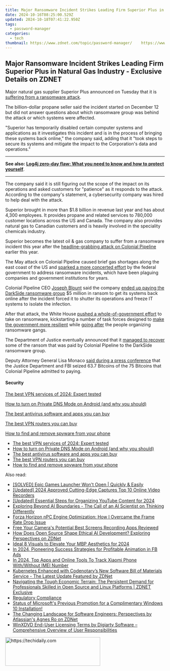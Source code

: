 ```yaml
---
title: Major Ransomware Incident Strikes Leading Firm Superior Plus in Natural Gas Industry - Exclusive Details on ZDNET
date: 2024-10-16T08:25:00.529Z
updated: 2024-10-18T07:41:22.950Z
tags:
  - password-manager
categories:
  - tech
thumbnail: https://www.zdnet.com/topic/password-manager/    https://www.zdnet.com/a/img/resize/4063d1890ce4e1261756e017905002159f8018da/2021/12/14/20b91e91-01bd-4657-a4c9-5b0558084bdc/natural-gas.jpg?width=170&height=128&fit=crop&auto=webp
---
```


## Major Ransomware Incident Strikes Leading Firm Superior Plus in Natural Gas Industry - Exclusive Details on ZDNET

Major natural gas supplier Superior Plus announced on Tuesday that it is [suffering from a ransomware attack](http://www.superiorplus.com/press-release/?year=2021&workflowId=1e7c0589-f294-4596-ab0d-35c821e098ba). 

The billion-dollar propane seller said the incident started on December 12 but did not answer questions about which ransomware group was behind the attack or which systems were affected. 

"Superior has temporarily disabled certain computer systems and applications as it investigates this incident and is in the process of bringing these systems back online," the company said, adding that it "took steps to secure its systems and mitigate the impact to the Corporation's data and operations." 

---

**See also:** [**Log4j zero-day flaw: What you need to know and how to protect yourself**](https://www.zdnet.com/article/log4j-zero-day-flaw-what-you-need-to-know-and-how-to-protect-yourself/).

---

The company said it is still figuring out the scope of the impact on its operations and asked customers for "patience" as it responds to the attack. According to the company's statement, a cybersecurity company was hired to help deal with the attack.

Superior brought in more than $1.8 billion in revenue last year and has about 4,300 employees. It provides propane and related services to 780,000 customer locations across the US and Canada. The company also provides natural gas to Canadian customers and is heavily involved in the speciality chemicals industry. 

Superior becomes the latest oil & gas company to suffer from a ransomware incident this year after the [headline-grabbing attack on Colonial Pipeline](https://www.zdnet.com/article/colonial-pipeline-ransomware-attack-everything-you-need-to-know/) earlier this year.

The May attack on Colonial Pipeline caused brief gas shortages along the east coast of the US and [sparked a more concerted effort](https://www.zdnet.com/article/tech-giants-make-cybersecurity-commitments-after-white-house-meeting/) by the federal government to address ransomware incidents, which have been plaguing companies and government institutions for years.

Colonial Pipeline CEO [Joseph Blount](https://www.zdnet.com/article/colonial-pipeline-ceo-paying-darkside-ransom-was-the-right-thing-to-do-for-the-country/) said the company [ended up paying the DarkSide ransomware group](https://www.zdnet.com/article/colonial-pipeline-paid-close-to-5-million-in-ransomware-blackmail-payment/) $5 million in ransom to get its systems back online after the incident forced it to shutter its operations and freeze IT systems to isolate the infection. 

After that attack, the White House [pushed a whole-of-government effort](https://www.zdnet.com/article/white-house-to-convene-30-country-cybersecurity-meeting/) to take on ransomware, kickstarting a number of task forces designed to [make the government more resilient](https://www.zdnet.com/article/white-house-urges-mayors-to-meet-with-state-cybersecurity-officials-on-ransomware/) while [going after](https://www.zdnet.com/article/fbi-doj-to-treat-ransomware-attacks-with-similar-priority-as-terrorism/) the people organizing ransomware gangs. 

The Department of Justice eventually announced that it [managed to recover](https://www.zdnet.com/article/majority-of-ransom-paid-by-colonial-pipeline-seized-and-returned-by-doj/) some of the ransom that was paid by Colonial Pipeline to the DarkSide ransomware group. 

Deputy Attorney General Lisa Monaco [said during a press conference](https://twitter.com/ABC/status/1401982802753634309) that the Justice Department and FBI seized 63.7 Bitcoins of the 75 Bitcoins that Colonial Pipeline admitted to paying.

#### Security

[The best VPN services of 2024: Expert tested](https://www.zdnet.com/article/best-vpn/ "The best VPN services of 2024: Expert tested")

[How to turn on Private DNS Mode on Android (and why you should)](https://www.zdnet.com/article/how-to-turn-on-private-dns-mode-on-android-and-why-you-should/ "How to turn on Private DNS Mode on Android (and why you should)")

[The best antivirus software and apps you can buy](https://www.zdnet.com/article/best-antivirus/ "The best antivirus software and apps you can buy")

[The best VPN routers you can buy](https://www.zdnet.com/article/best-vpn-router/ "The best VPN routers you can buy")

[How to find and remove spyware from your phone](https://www.zdnet.com/article/how-to-find-and-remove-spyware-from-your-phone/ "How to find and remove spyware from your phone")

* [The best VPN services of 2024: Expert tested](https://www.zdnet.com/article/best-vpn/ "The best VPN services of 2024: Expert tested")
* [How to turn on Private DNS Mode on Android (and why you should)](https://www.zdnet.com/article/how-to-turn-on-private-dns-mode-on-android-and-why-you-should/ "How to turn on Private DNS Mode on Android (and why you should)")
* [The best antivirus software and apps you can buy](https://www.zdnet.com/article/best-antivirus/ "The best antivirus software and apps you can buy")
* [The best VPN routers you can buy](https://www.zdnet.com/article/best-vpn-router/ "The best VPN routers you can buy")
* [How to find and remove spyware from your phone](https://www.zdnet.com/article/how-to-find-and-remove-spyware-from-your-phone/ "How to find and remove spyware from your phone")

<ins class="adsbygoogle"
     style="display:block"
     data-ad-format="autorelaxed"
     data-ad-client="ca-pub-7571918770474297"
     data-ad-slot="1223367746"></ins>

<ins class="adsbygoogle"
     style="display:block"
     data-ad-client="ca-pub-7571918770474297"
     data-ad-slot="8358498916"
     data-ad-format="auto"
     data-full-width-responsive="true"></ins>

<span class="atpl-alsoreadstyle">Also read:</span>
<div><ul>
<li><a href="https://win-blog.techidaily.com/1723010504135-solved-epic-games-launcher-wont-open-quickly-and-easily/"><u>[SOLVED] Epic Games Launcher Won't Open | Quickly & Easily</u></a></li>
<li><a href="https://visual-screen-recording.techidaily.com/updated-2024-approved-cutting-edge-captures-top-10-online-video-recorders/"><u>[Updated] 2024 Approved Cutting-Edge Captures Top 10 Online Video Recorders</u></a></li>
<li><a href="https://facebook-video-share.techidaily.com/updated-essential-steps-for-organizing-youtube-content-for-2024/"><u>[Updated] Essential Steps for Organizing YouTube Content for 2024</u></a></li>
<li><a href="https://app-tips.techidaily.com/exploring-beyond-ai-boundaries-the-call-of-an-ai-scientist-on-thinking-differently/"><u>Exploring Beyond AI Boundaries - The Call of an AI Scientist on Thinking Differently</u></a></li>
<li><a href="https://win-answers.techidaily.com/1723008584254-forza-horizon-npc-engine-optimization-how-i-overcame-the-frame-rate-drop-issue/"><u>Forza Horizon nPC Engine Optimization: How I Overcame the Frame Rate Drop Issue</u></a></li>
<li><a href="https://digital-screen-recording.techidaily.com/free-your-cameras-potential-best-screens-recording-apps-reviewed/"><u>Free Your Camera's Potential Best Screens Recording Apps Reviewed</u></a></li>
<li><a href="https://app-tips.techidaily.com/how-does-open-source-shape-ethical-ai-development-exploring-perspectives-on-zdnet/"><u>How Does Open Source Shape Ethical AI Development? Exploring Perspectives on ZDNet</u></a></li>
<li><a href="https://some-techniques.techidaily.com/ideal-8-visuals-to-elevate-your-mbp-aesthetics-for-2024/"><u>Ideal 8 Visuals to Elevate Your MBP Aesthetics for 2024</u></a></li>
<li><a href="https://facebook-video-recording.techidaily.com/in-2024-pioneering-success-strategies-for-profitable-animation-in-fb-ads/"><u>In 2024, Pioneering Success Strategies for Profitable Animation in FB Ads</u></a></li>
<li><a href="https://unlock-android.techidaily.com/in-2024-top-apps-and-online-tools-to-track-xiaomi-phone-withwithout-imei-number-by-drfone-android/"><u>In 2024, Top Apps and Online Tools To Track Xiaomi Phone With/Without IMEI Number</u></a></li>
<li><a href="https://app-tips.techidaily.com/kubernetes-enhanced-with-codenotarys-new-software-bill-of-materials-service-the-latest-update-featured-by-zdnet/"><u>Kubernetes Enhanced with Codenotary’s New Software Bill of Materials Service - The Latest Update Featured by ZDNet</u></a></li>
<li><a href="https://app-tips.techidaily.com/navigating-the-tough-economic-terrain-the-persistent-demand-for-professionals-skilled-in-open-source-and-linux-platforms-zdnet-exclusive/"><u>Navigating the Tough Economic Terrain: The Persistent Demand for Professionals Skilled in Open Source and Linux Platforms | ZDNET Exclusive</u></a></li>
<li><a href="https://app-tips.techidaily.com/regulatory-compliance/"><u>Regulatory Compliance</u></a></li>
<li><a href="https://app-tips.techidaily.com/status-of-microsofts-previous-promotion-for-a-complimentary-windows-10-installation/"><u>Status of Microsoft's Previous Promotion for a Complimentary Windows 10 Installation!</u></a></li>
<li><a href="https://app-tips.techidaily.com/the-changing-landscape-for-software-engineers-perspectives-by-atlassians-agnes-ro-on-zdnet/"><u>The Changing Landscape for Software Engineers: Perspectives by Atlassian's Agnes Ro on ZDNet</u></a></li>
<li><a href="https://some-guidance.techidaily.com/winxdvd-end-user-licensing-terms-by-digiarty-software-comprehensive-overview-of-user-responsibilities/"><u>WinXDVD End-User Licensing Terms by Digiarty Software – Comprehensive Overview of User Responsibilities</u></a></li>
</ul></div>

<!-- affiliate ads begin -->
<a href="https://aligracehair.sjv.io/c/5597632/2135413/19272" target="_top" id="2135413">
  <img src="//a.impactradius-go.com/display-ad/19272-2135413" border="0" alt="https://techidaily.com" width="300" height="90"/>
</a>
<img height="0" width="0" src="https://aligracehair.sjv.io/i/5597632/2135413/19272" style="position:absolute;visibility:hidden;" border="0" />
<!-- affiliate ads end -->

